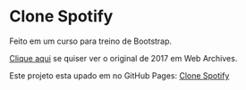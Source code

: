 # Clone Spotify
 Feito em um curso para treino de Bootstrap.
 
[Clique aqui](https://web.archive.org/web/20170228170145/https://www.spotify.com/br/) se quiser ver o original de 2017 em Web Archives.

Este projeto esta upado em no GitHub Pages:
[Clone Spotify](https://marcelotomazelli.github.io/Clone-Spotify/)
